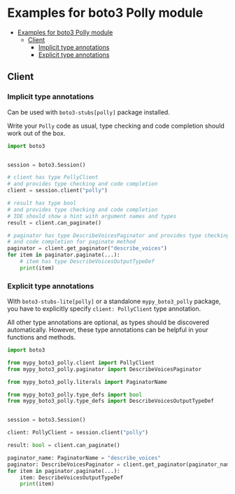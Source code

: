 <a id="examples-for-boto3-polly-module"></a>

# Examples for boto3 Polly module

- [Examples for boto3 Polly module](#examples-for-boto3-polly-module)
  - [Client](#client)
    - [Implicit type annotations](#implicit-type-annotations)
    - [Explicit type annotations](#explicit-type-annotations)

<a id="client"></a>

## Client

<a id="implicit-type-annotations"></a>

### Implicit type annotations

Can be used with `boto3-stubs[polly]` package installed.

Write your `Polly` code as usual, type checking and code completion should work
out of the box.

```python
import boto3


session = boto3.Session()

# client has type PollyClient
# and provides type checking and code completion
client = session.client("polly")

# result has type bool
# and provides type checking and code completion
# IDE should show a hint with argument names and types
result = client.can_paginate()

# paginator has type DescribeVoicesPaginator and provides type checking
# and code completion for paginate method
paginator = client.get_paginator("describe_voices")
for item in paginator.paginate(...):
    # item has type DescribeVoicesOutputTypeDef
    print(item)
```

<a id="explicit-type-annotations"></a>

### Explicit type annotations

With `boto3-stubs-lite[polly]` or a standalone `mypy_boto3_polly` package, you
have to explicitly specify `client: PollyClient` type annotation.

All other type annotations are optional, as types should be discovered
automatically. However, these type annotations can be helpful in your functions
and methods.

```python
import boto3

from mypy_boto3_polly.client import PollyClient
from mypy_boto3_polly.paginator import DescribeVoicesPaginator

from mypy_boto3_polly.literals import PaginatorName

from mypy_boto3_polly.type_defs import bool
from mypy_boto3_polly.type_defs import DescribeVoicesOutputTypeDef


session = boto3.Session()

client: PollyClient = session.client("polly")

result: bool = client.can_paginate()

paginator_name: PaginatorName = "describe_voices"
paginator: DescribeVoicesPaginator = client.get_paginator(paginator_name)
for item in paginator.paginate(...):
    item: DescribeVoicesOutputTypeDef
    print(item)
```
